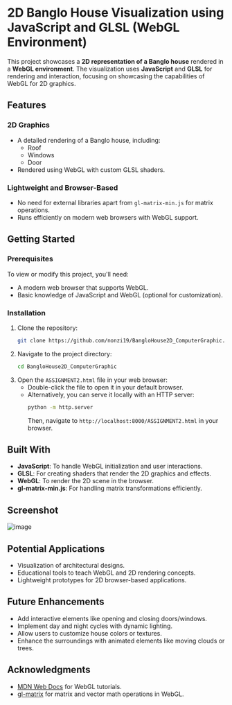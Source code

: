 # 2D Banglo House Visualization using JavaScript and GLSL (WebGL Environment)

This project showcases a **2D representation of a Banglo house** rendered in a **WebGL environment**. The visualization uses **JavaScript** and **GLSL** for rendering and interaction, focusing on showcasing the capabilities of WebGL for 2D graphics.

## Features

### 2D Graphics
- A detailed rendering of a Banglo house, including:
  - Roof
  - Windows
  - Door
- Rendered using WebGL with custom GLSL shaders.

### Lightweight and Browser-Based
- No need for external libraries apart from `gl-matrix-min.js` for matrix operations.
- Runs efficiently on modern web browsers with WebGL support.

## Getting Started

### Prerequisites
To view or modify this project, you'll need:
- A modern web browser that supports WebGL.
- Basic knowledge of JavaScript and WebGL (optional for customization).

### Installation
1. Clone the repository:
   ```bash
   git clone https://github.com/nonzi19/BangloHouse2D_ComputerGraphic.git
   ```
2. Navigate to the project directory:
   ```bash
   cd BangloHouse2D_ComputerGraphic
   ```
3. Open the `ASSIGNMENT2.html` file in your web browser:
   - Double-click the file to open it in your default browser.
   - Alternatively, you can serve it locally with an HTTP server:
     ```bash
     python -m http.server
     ```
     Then, navigate to `http://localhost:8000/ASSIGNMENT2.html` in your browser.


## Built With

- **JavaScript**: To handle WebGL initialization and user interactions.
- **GLSL**: For creating shaders that render the 2D graphics and effects.
- **WebGL**: To render the 2D scene in the browser.
- **gl-matrix-min.js**: For handling matrix transformations efficiently.

## Screenshot
![image](https://github.com/user-attachments/assets/a126d4b5-016b-48b2-ace7-8eda2e821b88)

## Potential Applications
- Visualization of architectural designs.
- Educational tools to teach WebGL and 2D rendering concepts.
- Lightweight prototypes for 2D browser-based applications.

## Future Enhancements
- Add interactive elements like opening and closing doors/windows.
- Implement day and night cycles with dynamic lighting.
- Allow users to customize house colors or textures.
- Enhance the surroundings with animated elements like moving clouds or trees.


## Acknowledgments
- [MDN Web Docs](https://developer.mozilla.org/en-US/docs/Web/API/WebGL_API) for WebGL tutorials.
- [gl-matrix](http://glmatrix.net/) for matrix and vector math operations in WebGL.
